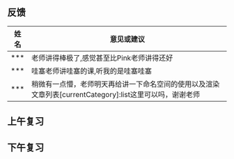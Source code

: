 ## 反馈

| 姓名 | 意见或建议                                                   |
| ---- | ------------------------------------------------------------ |
| ***  | 老师讲得棒极了,感觉甚至比Pink老师讲得还好                    |
| ***  | 哇塞老师讲哇塞的课,听我的是哇塞哇塞                          |
| ***  | 稍微有一点懵，老师明天再给讲一下命名空间的使用以及渲染文章列表[currentCategory]:list这里可以吗，谢谢老师 |

## 上午复习

## 下午复习